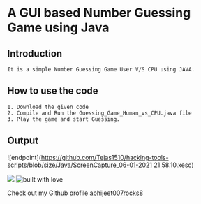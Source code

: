 # A GUI based Number Guessing Game using Java

## Introduction
```
It is a simple Number Guessing Game User V/S CPU using JAVA.  
```


## How to use the code
```
1. Download the given code
2. Compile and Run the Guessing_Game_Human_vs_CPU.java file
3. Play the game and start Guessing.

```
## Output

![endpoint](https://github.com/Tejas1510/hacking-tools-scripts/blob/size/Java/ScreenCapture_06-01-2021 21.58.10.xesc)

<a href = https://www.java.com/en/ ><img src="https://img.shields.io/badge/language-Java-blue?style=for-the-badge"></a>
![built with love](https://forthebadge.com/images/badges/built-with-love.svg)

Check out my Github profile [abhijeet007rocks8](https://github.com/abhijeet007rocks8)
